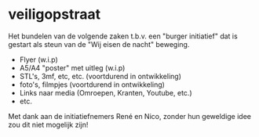 # veiligopstraat
Het bundelen van de volgende zaken t.b.v. een "burger initiatief" dat is gestart als steun van de "Wij eisen de nacht" beweging.

* Flyer (w.i.p)
* A5/A4 "poster" met uitleg (w.i.p)
* STL's, 3mf, etc, etc. (voortdurend in ontwikkeling)
* foto's, filmpjes (voortdurend in ontwikkeling)
* Links naar media (Omroepen, Kranten, Youtube, etc.)
* etc.

Met dank aan de initiatiefnemers René en Nico, zonder hun geweldige idee zou dit niet mogelijk zijn!
